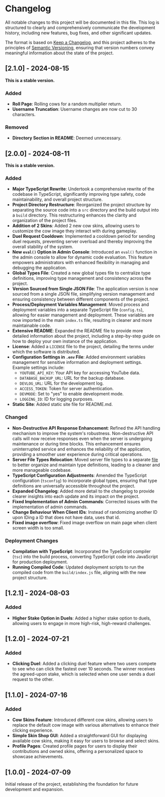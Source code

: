 # Changelog

All notable changes to this project will be documented in this file. This log is structured to clearly and comprehensively communicate the development history, including new features, bug fixes, and other significant updates. 

The format is based on [Keep a Changelog](https://keepachangelog.com/en/1.0.0/), and this project adheres to the principles of [Semantic Versioning](https://semver.org/spec/v2.0.0.html), ensuring that version numbers convey meaningful information about the state of the project.

## [2.1.0] - 2024-08-15

**This is a stable version.**

### Added
- **Roll Page**: Rolling cows for a random multiplier return.
- **Username Truncation**: Username changes are now cut to 30 characters. 

### Removed
- **Directory Section in README**: Deemed unnecessary. 

## [2.0.0] - 2024-08-11

**This is a stable version.**

### Added
- **Major TypeScript Rewrite**: Undertook a comprehensive rewrite of the codebase in TypeScript, significantly improving type safety, code maintainability, and overall project structure.
- **Project Directory Restructure**: Reorganized the project structure by separating the source code into a `src` directory and the build output into a `build` directory. This restructuring enhances the clarity and organization of the project files.
- **Addition of 2 Skins**: Added 2 new cow skins, allowing users to customize the cow image they interact with during gameplay.
- **Duel Request Cooldown**: Implemented a cooldown period for sending duel requests, preventing server overload and thereby improving the overall stability of the system.
- **New `eval()` Option in Admin Console**: Introduced an `eval()` function in the admin console to allow for dynamic code evaluation. This feature empowers administrators with enhanced flexibility in managing and debugging the application.
- **Global Types File**: Created a new global types file to centralize type definitions, improving type management and consistency across the project.
- **Version Sourced from Single JSON File**: The application version is now sourced from a single JSON file, simplifying version management and ensuring consistency between different components of the project.
- **Process/Deployment Variables Management**: Moved process and deployment variables into a separate TypeScript file (`config.ts`), allowing for easier management and deployment. These variables are now imported in the main `index.ts` file, resulting in cleaner and more maintainable code.
- **Extensive README**: Expanded the README file to provide more detailed information about the project, including a step-by-step guide on how to deploy your own instance of the application.
- **License**: Added a `LICENSE` file to the project, detailing the terms under which the software is distributed.
- **Configuration Settings in `.env` File**: Added environment variables management for sensitive information and deployment settings. Example settings include:
  - `YOUTUBE_API_KEY`: Your API key for accessing YouTube data.
  - `DATABASE_BACKUP_URL`: URL for the backup database.
  - `DEVLOG_URL`: URL for the development log.
  - `ACCESS_TOKEN`: Token for server authentication.
  - `DEVMODE`: Set to "yes" to enable development mode.
  - `LOGGING_ID`: ID for logging purposes.
- **Static Site**: Added static site file for README.md.

### Changed
- **Non-Destructive API Response Enhancement**: Refined the API handling mechanism to improve the system's robustness. Non-destructive API calls will now receive responses even when the server is undergoing maintenance or during time blocks. This enhancement ensures uninterrupted service and enhances the reliability of the application, providing a smoother user experience during critical operations.
- **Server File Types Relocation**: Moved server file types to a separate [file](src/cowtypes/types.d.ts) to better organize and maintain type definitions, leading to a cleaner and more manageable codebase.
- **TypeScript Configuration Adjustments**: Amended the TypeScript configuration (`tsconfig`) to incorporate global types, ensuring that type definitions are universally accessible throughout the project.
- **Expanded Changelog**: Added more detail to the changelog to provide clearer insights into each update and its impact on the project.
- **Fixed Implementation of Admin Commands**: Corrected issues with the implementation of admin commands.
- **Change Behaviour When Client IDs**: Instead of randomizing another ID upon IDing a ID that does not have data, uses that id.
- **Fixed image overflow**: Fixed image overflow on main page when client screen width is too small.

### Deployment Changes
- **Compilation with TypeScript**: Incorporated the TypeScript compiler (`tsc`) into the build process, converting TypeScript code into JavaScript for production deployment.
- **Running Compiled Code**: Updated deployment scripts to run the compiled code from the `build/index.js` file, aligning with the new project structure.

## [1.2.1] - 2024-08-03

### Added
- **Higher Stake Option in Duels**: Added a higher stake option to duels, allowing users to engage in more high-risk, high-reward challenges.

## [1.2.0] - 2024-07-21

### Added
- **Clicking Duel**: Added a clicking duel feature where two users compete to see who can click the fastest over 10 seconds. The winner receives the agreed-upon stake, which is selected when one user sends a duel request to the other.

## [1.1.0] - 2024-07-16

### Added
- **Cow Skins Feature**: Introduced different cow skins, allowing users to replace the default cow image with various alternatives to enhance their clicking experience.
- **Simple Skin Shop GUI**: Added a straightforward GUI for displaying available cow skins, making it easy for users to browse and select skins.
- **Profile Pages**: Created profile pages for users to display their contributions and owned skins, offering a personalized space to showcase achievements.

## [1.0.0] - 2024-07-09

Initial release of the project, establishing the foundation for future development and expansion.
